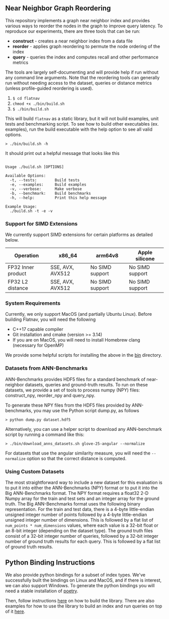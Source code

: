 ## Near Neighbor Graph Reordering

This repository implements a graph near neighbor index and provides various ways to reorder the nodes in the graph to improve query latency. To reproduce our experiments, there are three tools that can be run:

- **construct** - creates a near neighbor index from a data file
- **reorder** - applies graph reordering to permute the node ordering of the index
- **query** - queries the index and computes recall and other performance metrics

The tools are largely self-documenting and will provide help if run without any command line arguments. Note that the reordering tools can generally run without needing access to the dataset, queries or distance metrics (unless profile-guided reordering is used).

1. `$ cd flatnav`
2. `chmod +x ./bin/build.sh`
2. `$ ./bin/build.sh `

This will build `flatnav` as a static library, but it will not build examples, unit tests and benchmarking
script. To see how to build other executables (ex. examples), run the build executable with the help 
option to see all valid options. 

```shell
> ./bin/build.sh -h 
```
It should print out a helpful message that looks like this
```shell

Usage ./build.sh [OPTIONS]

Available Options:
  -t, --tests:        Build tests
  -e, --examples:     Build examples
  -v, --verbose:      Make verbose
  -b, --benchmark:    Build benchmarks
  -h, --help:         Print this help message

Example Usage:
  ./build.sh -t -e -v
```

### Support for SIMD Extensions 

We currently support SIMD extensions for certain platforms as detailed below. 

| Operation | x86_64 | arm64v8 | Apple silicone |
|-----------|--------|---------|-----------------|
| FP32 Inner product |SSE, AVX, AVX512 | No SIMD support | No SIMD support |
| FP32 L2 distance |SSE, AVX, AVX512| No SIMD support | No SIMD support |



### System Requirements
Currently, we only support MacOS (and partially Ubuntu Linux). Before building Flatnav, you will need the following 

* C++17 capable compiler
* Git installation and cmake (version >= 3.14)
* If you are on MacOS, you will need to install Homebrew clang (necessary for OpenMP)

We provide some helpful scripts for installing the above in the [bin](/bin/) directory. 

### Datasets from ANN-Benchmarks

ANN-Benchmarks provides HDF5 files for a standard benchmark of near-neighbor datasets, queries and ground-truth results. To run on these datasets, we provide a set of tools to process numpy (NPY) files: construct_npy, reorder_npy and query_npy.

To generate these NPY files from the HDF5 files provided by ANN-benchmarks, you may use the Python script dump.py, as follows

```shell 
> python dump.py dataset.hdf5
```

Alternatively, you can use a helper script to download any ANN-benchmark script by running a command like 
this:

```shell
> ./bin/download_anns_datasets.sh glove-25-angular --normalize
```

For datasets that use the angular similarity measure, you will need the `--normalize` option so that the 
correct distance is computed. 


### Using Custom Datasets

The most straightforward way to include a new dataset for this evaluation is to put it into either the ANN-Benchmarks (NPY) format or to put it into the Big ANN-Benchmarks format. The NPY format requires a float32 2-D Numpy array for the train and test sets and an integer array for the ground truth. The Big ANN-Benchmarks format uses the following binary representation. For the train and test data, there is a 4-byte little-endian unsigned integer number of points followed by a 4-byte little-endian unsigned integer number of dimensions. This is followed by a flat list of `num_points * num_dimensions` values, where each value is a 32-bit float or an 8-bit integer (depending on the dataset type). The ground truth files consist of a 32-bit integer number of queries, followed by a 32-bit integer number of ground truth results for each query. This is followed by a flat list of ground truth results.


## Python Binding Instructions 
We also provide python bindings for a subset of index types. We've successfully built the bindings on Linux and MacOS, and if there is interest,
we can also support Windows. To generate the python bindings you will need a stable installation of [poetry](https://python-poetry.org/). 

Then, follow instructions [here](/flatnav_python/README.md) on how to build the library. There are also examples for how to use the library 
to build an index and run queries on top of it [here](/flatnav_python/test_index.py).




